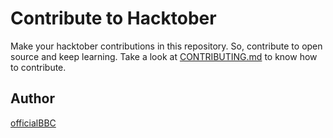 # Contribute to Hacktober

Make your hacktober contributions in this repository. So, contribute to open source and keep learning.
Take a look at [CONTRIBUTING.md](CONTRIBUTING.md) to know how to contribute.

## Author

[officialBBC](https://github.com/officialbbc)
